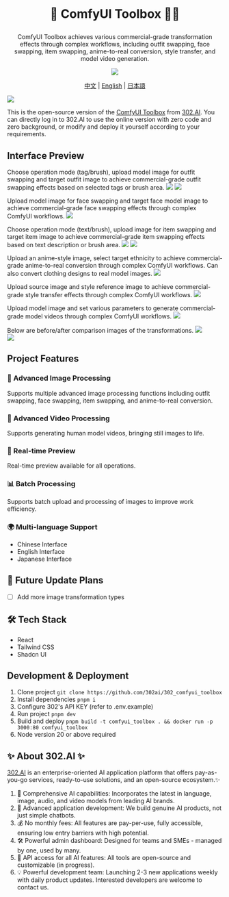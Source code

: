 # <p align="center"> 🎨 ComfyUI Toolbox 🚀✨</p>

<p align="center">ComfyUI Toolbox achieves various commercial-grade transformation effects through complex workflows, including outfit swapping, face swapping, item swapping, anime-to-real conversion, style transfer, and model video generation.</p>

<p align="center"><a href="https://302.ai/product/detail/64" target="blank"><img src="https://file.302.ai/gpt/imgs/github/20250102/72a57c4263944b73bf521830878ae39a.png" /></a></p >

<p align="center"><a href="README_zh.md">中文</a> | <a href="README.md">English</a> | <a href="README_ja.md">日本語</a></p>

![](docs/302_ComfyUI_Toolbox_en.png)

This is the open-source version of the [ComfyUI Toolbox](https://302.ai/product/detail/64) from [302.AI](https://302.ai/en/). You can directly log in to 302.AI to use the online version with zero code and zero background, or modify and deploy it yourself according to your requirements.

## Interface Preview
Choose operation mode (tag/brush), upload model image for outfit swapping and target outfit image to achieve commercial-grade outfit swapping effects based on selected tags or brush area.
![](docs/302_ComfyUI_Toolbox_en_screenshot_01.png)
![](docs/302_ComfyUI_Toolbox_en_screenshot_02.png)

Upload model image for face swapping and target face model image to achieve commercial-grade face swapping effects through complex ComfyUI workflows.
![](docs/302_ComfyUI_Toolbox_en_screenshot_03.png) 

Choose operation mode (text/brush), upload image for item swapping and target item image to achieve commercial-grade item swapping effects based on text description or brush area.
![](docs/302_ComfyUI_Toolbox_en_screenshot_04.png) 
![](docs/302_ComfyUI_Toolbox_en_screenshot_05.png) 

Upload an anime-style image, select target ethnicity to achieve commercial-grade anime-to-real conversion through complex ComfyUI workflows. Can also convert clothing designs to real model images.
![](docs/302_ComfyUI_Toolbox_en_screenshot_06.png)   

Upload source image and style reference image to achieve commercial-grade style transfer effects through complex ComfyUI workflows.
![](docs/302_ComfyUI_Toolbox_en_screenshot_07.png)

Upload model image and set various parameters to generate commercial-grade model videos through complex ComfyUI workflows.
![](docs/302_ComfyUI_Toolbox_en_screenshot_08.png)  

Below are before/after comparison images of the transformations.
![](docs/302_ComfyUI_Toolbox_en_screenshot_09.jpg)   
![](docs/302_ComfyUI_Toolbox_en_screenshot_10.jpg)  

## Project Features
### 🎨 Advanced Image Processing
Supports multiple advanced image processing functions including outfit swapping, face swapping, item swapping, and anime-to-real conversion.
### 🎥 Advanced Video Processing
Supports generating human model videos, bringing still images to life.
### 🔄 Real-time Preview
Real-time preview available for all operations.
### 📊 Batch Processing
Supports batch upload and processing of images to improve work efficiency.
### 🌍 Multi-language Support
- Chinese Interface
- English Interface
- Japanese Interface

## 🚩 Future Update Plans
- [ ] Add more image transformation types

## 🛠️ Tech Stack
- React
- Tailwind CSS
- Shadcn UI

## Development & Deployment
1. Clone project `git clone https://github.com/302ai/302_comfyui_toolbox`
2. Install dependencies `pnpm i`
3. Configure 302's API KEY (refer to .env.example)
4. Run project `pnpm dev`
5. Build and deploy `pnpm build -t comfyui_toolbox . && docker run -p 3000:80 comfyui_toolbox`
6. Node version 20 or above required

## ✨ About 302.AI ✨
[302.AI](https://302.ai/en/) is an enterprise-oriented AI application platform that offers pay-as-you-go services, ready-to-use solutions, and an open-source ecosystem.✨
1. 🧠 Comprehensive AI capabilities: Incorporates the latest in language, image, audio, and video models from leading AI brands.
2. 🚀 Advanced application development: We build genuine AI products, not just simple chatbots.
3. 💰 No monthly fees: All features are pay-per-use, fully accessible, ensuring low entry barriers with high potential.
4. 🛠 Powerful admin dashboard: Designed for teams and SMEs - managed by one, used by many.
5. 🔗 API access for all AI features: All tools are open-source and customizable (in progress).
6. 💡 Powerful development team: Launching 2-3 new applications weekly with daily product updates. Interested developers are welcome to contact us.
